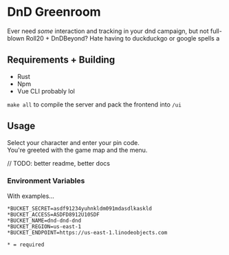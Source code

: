 # DnD Greenroom

Ever need _some_ interaction and tracking in your dnd campaign, 
but not full-blown Roll20 + DnDBeyond? Hate having to duckduckgo or google spells a

## Requirements + Building

- Rust
- Npm
- Vue CLI probably lol

`make all` to compile the server and pack the frontend into `/ui`

## Usage

Select your character and enter your pin code.  
You're greeted with the game map and the menu.

// TODO: better readme, better docs

### Environment Variables

With examples...

```
*BUCKET_SECRET=asdf91234yuhnkldm091mdasdlkaskld
*BUCKET_ACCESS=ASDFD8912U10SDF
*BUCKET_NAME=dnd-dnd-dnd
*BUCKET_REGION=us-east-1
*BUCKET_ENDPOINT=https://us-east-1.linodeobjects.com
```

`* = required`